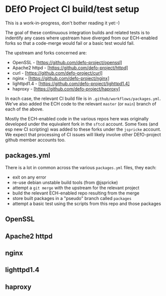 
# DEfO Project CI build/test setup

This is a work-in-progress, don't bother reading it yet:-)

The goal of these continuuous integration builds and related tests
is to indentify any cases where upstream have diverged from our
ECH-enabled forks so that a code-merge would fail or a basic test
would fail.

The upstream and forks concerned are:

- OpenSSL - [https://github.com/defo-project/openssl]
- Apache2 httpd - [https://github.com/defo-project/httpd]
- curl - [https://github.com/defo-project/curl]
- nginx - [https://github.com/defo-project/nginx]
- lighttpd1.4 - [https://github.com/defo-project/lighttpd1.4]
- haproxy - [https://github.com/defo-project/haproxy]

In each case, the relevant CI build file is in
``.github/workflows/packages.yml``. We've also added the ECH code to the
relevant ``master`` (or ``main``) branch of each of the above.

Mostly the ECH-enabled code in the various repos here was originally developed
under the equivalent fork in the ``sftcd`` account. Some fixes (and esp new CI
scripting) was added to these forks under the ``jspricke`` account. We expect
that processing of CI issues will likely involve other DEfO-project github member
accounts too. 

## packages.yml

There is a lot in common across the various ``packages.yml`` files, they each:

- exit on any error
- re-use debian unstable build tools (from @jspricke)
- attempt a ``git merge`` with the upstream for the relevant project
- build the relevant ECH-enabled repo resulting from the merge
- store built packages in a "pseudo" branch called ``packages``
- attempt a basic test using the scripts from this repo and those packages

## OpenSSL

## Apache2 httpd

## nginx

## lighttpd1.4

## haproxy


